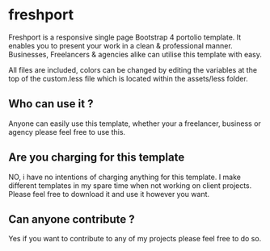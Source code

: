 # freshport

Freshport is a responsive single page Bootstrap 4 portolio template.  It enables you to present your work in a clean & professional manner.  Businesses, Freelancers & agencies alike can utilise this template with easy. 

All files are included, colors can be changed by editing the variables at the top of the custom.less file which is located within the assets/less folder.  


## Who can use it ?
Anyone can easily use this template, whether your a freelancer, business or agency please feel free to use this.  

## Are you charging for this template
NO, i have no intentions of charging anything for this template.  I make different templates in my spare time when not working on client projects.  Please feel free to download it and use it however you want.  

## Can anyone contribute ?
Yes if you want to contribute to any of my projects please feel free to do so.
